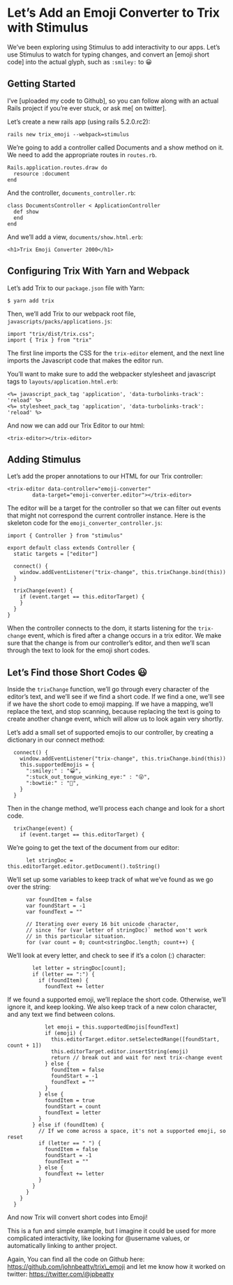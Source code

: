 # Let’s Add an Emoji Converter to Trix with Stimulus

We’ve been exploring using Stimulus to add interactivity to our apps. Let’s use Stimulus to watch for typing changes, and convert an [emoji short code] into the actual glyph, such as `:smiley:` to 😀 

## Getting Started
I’ve [uploaded my code to Github], so you can follow along with an actual Rails project if you’re ever stuck, or ask me[ on twitter].

Let’s create a new rails app (using rails 5.2.0.rc2): 
```
rails new trix_emoji --webpack=stimulus
```

We’re going to add a controller called Documents and a show method on it. We need to add the appropriate routes in `routes.rb`.

```
Rails.application.routes.draw do
  resource :document
end
```

And the controller, `documents_controller.rb`:

```
class DocumentsController < ApplicationController 
  def show
  end
end
```

And we’ll add a view, `documents/show.html.erb`:

```
<h1>Trix Emoji Converter 2000</h1> 
```

## Configuring Trix With Yarn and Webpack

Let’s add Trix to our `package.json` file with Yarn:
```
$ yarn add trix
```

Then, we’ll add Trix to our webpack root file, `javascripts/packs/applications.js`:

```
import "trix/dist/trix.css";
import { Trix } from "trix"
```

The first line imports the CSS for the `trix-editor` element, and the next line imports the Javascript code that makes the editor run.

You’ll want to make sure to add the webpacker stylesheet and javascript tags to `layouts/application.html.erb`:
```
<%= javascript_pack_tag 'application', 'data-turbolinks-track': 'reload' %>
<%= stylesheet_pack_tag 'application', 'data-turbolinks-track': 'reload' %>
```

And now we can add our Trix Editor to our html:
```
<trix-editor></trix-editor>
```

## Adding Stimulus

Let’s add the proper annotations to our HTML for our Trix controller:
```
<trix-editor data-controller="emoji-converter" 
        data-target="emoji-converter.editor"></trix-editor>
```

The editor will be a target for the controller so that we can filter out events that might not correspond the current controller instance. Here is the skeleton code for the `emoji_converter_controller.js`:
```
import { Controller } from "stimulus"

export default class extends Controller {
  static targets = ["editor"]

  connect() {
    window.addEventListener("trix-change", this.trixChange.bind(this))
  }

  trixChange(event) {
    if (event.target == this.editorTarget) {
    }
  }
}
```

When the controller connects to the dom, it starts listening for the `trix-change` event, which is fired after a change occurs in a trix editor. We make sure that the change is from our controller’s editor, and then we’ll scan through the text to look for the emoji short codes.

## Let’s Find those Short Codes :smiley:

Inside the `trixChange` function, we’ll go through every character of the editor’s text, and we’ll see if we find a short code. If we find a one, we’ll see if we have the short code to emoji mapping. If we have a mapping, we’ll replace the text, and stop scanning, because replacing the text is going to create another change event, which will allow us to look again very shortly.

Let’s add a small set of supported emojis to our controller, by creating a dictionary in our connect method:

```
  connect() {
    window.addEventListener("trix-change", this.trixChange.bind(this))
    this.supportedEmojis = {
      ":smiley:" : "😀",
      ":stuck_out_tongue_winking_eye:" : "😜",
      ":bowtie:" : "🤵",
    }
  }
```

Then in the change method, we’ll process each change and look for a short code.
```
  trixChange(event) {
    if (event.target == this.editorTarget) {
```

We’re going to get the text of the document from our editor:
```
      let stringDoc = this.editorTarget.editor.getDocument().toString()
```

We’ll set up some variables to keep track of what we’ve found as we go over the string:
```
      var foundItem = false
      var foundStart = -1
      var foundText = ""

      // Iterating over every 16 bit unicode character, 
      // since `for (var letter of stringDoc)` method won't work
      // in this particular situation.
      for (var count = 0; count<stringDoc.length; count++) {
```

We’ll look at every letter, and check to see if it’s a colon (:) character:
```
        let letter = stringDoc[count];
        if (letter == ":") {
          if (foundItem) {
            foundText += letter
```

If we found a supported emoji, we’ll replace the short code. Otherwise, we’ll ignore it, and keep looking. We also keep track of a new colon character, and any text we find between colons.
```
            let emoji = this.supportedEmojis[foundText]
            if (emoji) {
              this.editorTarget.editor.setSelectedRange([foundStart, count + 1])
              this.editorTarget.editor.insertString(emoji)
              return // break out and wait for next trix-change event
            } else {
              foundItem = false
              foundStart = -1
              foundText = ""
            }
          } else {
            foundItem = true
            foundStart = count
            foundText = letter
          }
        } else if (foundItem) {
          // If we come across a space, it's not a supported emoji, so reset
          if (letter == " ") {
            foundItem = false
            foundStart = -1
            foundText = ""
          } else {
            foundText += letter
          }
        }
      }
    }
  }
```
And now Trix will convert short codes into Emoji!

This is a fun and simple example, but I imagine it could be used for more complicated interactivity, like looking for @username values, or automatically linking to anther project.

Again, You can find all the code on Github here: https://github.com/johnbeatty/trix\_emoji and let me know how it worked on twitter: https://twitter.com/@jpbeatty